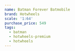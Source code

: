 ```yaml
---
name: Batman Forever Batmobile
brand: Hotwheels
scale: '1:64'
purchase_price: 549
tags:
  - batman
  - hotwheels-premium
  - hotwheels
---
```


